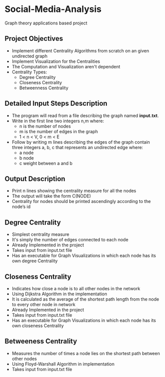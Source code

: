 # Social-Media-Analysis
Graph theory applications based project

## Project Objectives
* Implement different Centrality Algorithms from scratch on an given undirected graph
* Implement Visualization for the Centralities
* The Computation and Visualization aren't dependent
* Centrality Types:
  + Degree Centrality
  + Closeness Centrality
  + Betweenness Centrality

## Detailed Input Steps Description
* The program will read from a file describing the graph named __input.txt__.
* Write in the first line two integers n,m where:
  + n is the number of nodes
  + m is the number of edges in the graph
  + 1 < n < V, 0 < m < E
* Follow by writing m lines describing the edges of the graph contain three integers a, b, c that represents an undirected edge where:
  + a node
  + b node
  + c weight between a and b

## Output Description
* Print n lines showing the centrality measure for all the nodes
* The output will take the form C(NODE)
* Centrality for nodes should be printed ascendingly according to the node’s id

## Degree Centrality
* Simplest centrality measure
* It's simply the number of edges connected to each node
* Already Implemented in the project
* Takes input from input.txt file
* Has an executable for Graph Visualizations in which each node has its own degree Centrality

## Closeness Centrality
* Indicates how close a node is to all other nodes in the network
* Using Dijkstra Algorithm in the implementation
* It is calculated as the average of the shortest path length from the node to every other node in network
* Already Implemented in the project
* Takes input from input.txt file
* Has an executable for Graph Visualizations in which each node has its own closeness Centrality

## Betweeness Centrality
* Measures the number of times a node lies on the shortest path between other nodes
* Using Floyd-Warshall Algorithm in implementation
* Takes input from input.txt file
